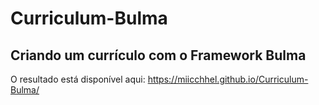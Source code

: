# Curriculum-Bulma
## Criando um currículo com o Framework Bulma

O resultado está disponível aqui: https://miicchhel.github.io/Curriculum-Bulma/
